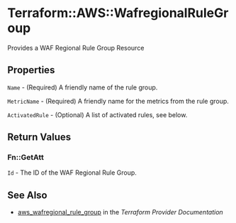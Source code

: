 # Terraform::AWS::WafregionalRuleGroup

Provides a WAF Regional Rule Group Resource

## Properties

`Name` - (Required) A friendly name of the rule group.

`MetricName` - (Required) A friendly name for the metrics from the rule group.

`ActivatedRule` - (Optional) A list of activated rules, see below.


## Return Values

### Fn::GetAtt

`Id` - The ID of the WAF Regional Rule Group.

## See Also

* [aws_wafregional_rule_group](https://www.terraform.io/docs/providers/aws/r/wafregional_rule_group.html) in the _Terraform Provider Documentation_